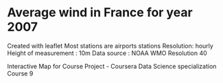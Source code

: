 # Average wind in France for year 2007
Created with leaflet
Most stations are airports stations
Resolution: hourly
Height of measurement : 10m
Data source : NOAA WMO Resolution 40 


Interactive Map for Course Project - Coursera Data Science specialization Course 9
